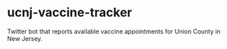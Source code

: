 # ucnj-vaccine-tracker
Twitter bot that reports available vaccine appointments for Union County in New Jersey.
